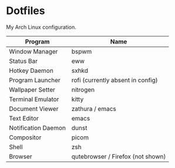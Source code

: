 # Dotfiles

My Arch Linux configuration.

| Program             | Name                              |
|---------------------|-----------------------------------|
| Window Manager      | bspwm                             |
| Status Bar          | eww                               |
| Hotkey Daemon       | sxhkd                             |
| Program Launcher    | rofi (currently absent in config) |
| Wallpaper Setter    | nitrogen                          |
| Terminal Emulator   | kitty                             |
| Document Viewer     | zathura / emacs                   |
| Text Editor         | emacs                             |
| Notification Daemon | dunst                             |
| Compositor          | picom                             |
| Shell               | zsh                               |
| Browser             | qutebrowser / Firefox (not shown) |
